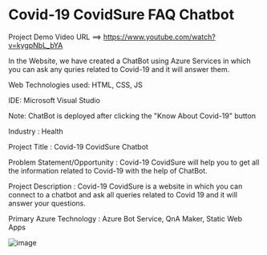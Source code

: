 # Covid-19 CovidSure FAQ Chatbot
Project Demo Video URL ==> https://www.youtube.com/watch?v=kygpNbL_bYA

In the Website, we have created a ChatBot using Azure Services in which you can ask any quries related to Covid-19 and it will answer them.

Web Technologies used: HTML, CSS, JS

IDE: Microsoft Visual Studio

Note: ChatBot is deployed after clicking the "Know About Covid-19" button

Industry :
Health

Project Title :
Covid-19 CovidSure Chatbot

Problem Statement/Opportunity :
Covid-19 CovidSure will help you to get all the information related to Covid-19 with the help of ChatBot.

Project Description :
Covid-19 CovidSure is a website in which you can connect to a chatbot and ask all queries related to Covid 19 and it will answer your questions.

Primary Azure Technology :
Azure Bot Service, QnA Maker, Static Web Apps


![image](https://user-images.githubusercontent.com/114811061/203911466-ac0df967-e243-41d1-a2d6-f277798ef592.png)
